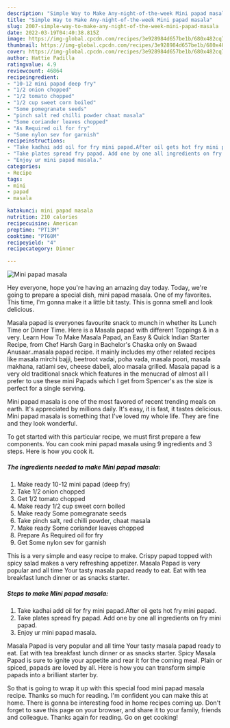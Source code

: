 ```yaml
---
description: "Simple Way to Make Any-night-of-the-week Mini papad masala"
title: "Simple Way to Make Any-night-of-the-week Mini papad masala"
slug: 2007-simple-way-to-make-any-night-of-the-week-mini-papad-masala
date: 2022-03-19T04:40:38.815Z
image: https://img-global.cpcdn.com/recipes/3e928984d657be1b/680x482cq70/mini-papad-masala-recipe-main-photo.jpg
thumbnail: https://img-global.cpcdn.com/recipes/3e928984d657be1b/680x482cq70/mini-papad-masala-recipe-main-photo.jpg
cover: https://img-global.cpcdn.com/recipes/3e928984d657be1b/680x482cq70/mini-papad-masala-recipe-main-photo.jpg
author: Hattie Padilla
ratingvalue: 4.9
reviewcount: 46864
recipeingredient:
- "10-12 mini papad deep fry"
- "1/2 onion chopped"
- "1/2 tomato chopped"
- "1/2 cup sweet corn boiled"
- "Some pomegranate seeds"
- "pinch salt red chilli powder chaat masala"
- "Some coriander leaves chopped"
- "As Required oil for fry"
- "Some nylon sev for garnish"
recipeinstructions:
- "Take kadhai add oil for fry mini papad.After oil gets hot fry mini papad."
- "Take plates spread fry papad. Add one by one all ingredients on fry mini papad."
- "Enjoy ur mini papad masala."
categories:
- Recipe
tags:
- mini
- papad
- masala

katakunci: mini papad masala 
nutrition: 210 calories
recipecuisine: American
preptime: "PT13M"
cooktime: "PT60M"
recipeyield: "4"
recipecategory: Dinner

---
```



![Mini papad masala](https://img-global.cpcdn.com/recipes/3e928984d657be1b/680x482cq70/mini-papad-masala-recipe-main-photo.jpg)

Hey everyone, hope you're having an amazing day today. Today, we're going to prepare a special dish, mini papad masala. One of my favorites. This time, I'm gonna make it a little bit tasty. This is gonna smell and look delicious.

Masala papad is everyones favourite snack to munch in whether its Lunch Time or Dinner Time. Here is a Masala papad with different Toppings &amp; in a very. Learn How To Make Masala Papad, an Easy &amp; Quick Indian Starter Recipe, from Chef Harsh Garg in Bachelor&#39;s Chaska only on Swaad Anusaar..masala papad recipe. it mainly includes my other related recipes like masala mirchi bajji, beetroot vadai, poha vada, masala poori, masala makhana, ratlami sev, cheese dabeli, aloo masala grilled. Masala papad is a very old traditional snack which features in the menucrad of almost all I prefer to use these mini Papads which I get from Spencer&#39;s as the size is perfect for a single serving.

Mini papad masala is one of the most favored of recent trending meals on earth. It's appreciated by millions daily. It's easy, it is fast, it tastes delicious. Mini papad masala is something that I've loved my whole life. They are fine and they look wonderful.


To get started with this particular recipe, we must first prepare a few components. You can cook mini papad masala using 9 ingredients and 3 steps. Here is how you cook it.

<!--inarticleads1-->

##### The ingredients needed to make Mini papad masala:

1. Make ready 10-12 mini papad (deep fry)
1. Take 1/2 onion chopped
1. Get 1/2 tomato chopped
1. Make ready 1/2 cup sweet corn boiled
1. Make ready Some pomegranate seeds
1. Take pinch salt, red chilli powder, chaat masala
1. Make ready Some coriander leaves chopped
1. Prepare As Required oil for fry
1. Get Some nylon sev for garnish


This is a very simple and easy recipe to make. Crispy papad topped with spicy salad makes a very refreshing appetizer. Masala Papad is very popular and all time Your tasty masala papad ready to eat. Eat with tea breakfast lunch dinner or as snacks starter. 

<!--inarticleads2-->

##### Steps to make Mini papad masala:

1. Take kadhai add oil for fry mini papad.After oil gets hot fry mini papad.
1. Take plates spread fry papad. Add one by one all ingredients on fry mini papad.
1. Enjoy ur mini papad masala.


Masala Papad is very popular and all time Your tasty masala papad ready to eat. Eat with tea breakfast lunch dinner or as snacks starter. Spicy Masala Papad is sure to ignite your appetite and rear it for the coming meal. Plain or spiced, papads are loved by all. Here is how you can transform simple papads into a brilliant starter by. 

So that is going to wrap it up with this special food mini papad masala recipe. Thanks so much for reading. I'm confident you can make this at home. There is gonna be interesting food in home recipes coming up. Don't forget to save this page on your browser, and share it to your family, friends and colleague. Thanks again for reading. Go on get cooking!
